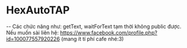 # HexAutoTAP

-- Các chức năng như: getText, waitForText tạm thời không public được. Nếu muốn sài liên hệ: https://www.facebook.com/profile.php?id=100077557920226 (mang ít tí phí cafe nhé:3)
